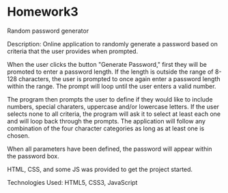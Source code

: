 # Homework3
Random password generator

Description: Online application to randomly generate a password based on criteria that the user provides when prompted.

When the user clicks the button "Generate Password," first they will be promoted to enter a password length. If the length is outside the range of 8-128 characters, the user is prompted to once again enter a password length within the range. The prompt will loop until the user enters a valid number.

The program then prompts the user to define if they would like to include numbers, special charaters, uppercase and/or lowercase letters. If the user selects none to all criteria, the program will ask it to select at least each one and will loop back through the prompts.  The application will follow any combination of the four character categories as long as at least one is chosen.

When all parameters have been defined, the password will appear within the password box.

HTML, CSS, and some JS was provided to get the project started.  

Technologies Used: HTML5, CSS3, JavaScript
